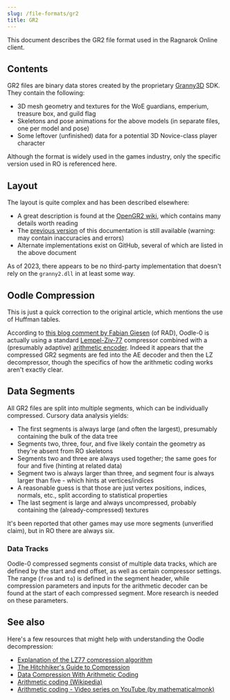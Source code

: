 ```yaml
---
slug: /file-formats/gr2
title: GR2
---
```


This document describes the GR2 file format used in the Ragnarok Online client.

## Contents

GR2 files are binary data stores created by the proprietary [Granny3D](http://www.radgametools.com/granny.html) SDK. They contain the following:

- 3D mesh geometry and textures for the WoE guardians, emperium, treasure box, and guild flag
- Skeletons and pose animations for the above models (in separate files, one per model and pose)
- Some leftover (unfinished) data for a potential 3D Novice-class player character

Although the format is widely used in the games industry, only the specific version used in RO is referenced here.

## Layout

The layout is quite complex and has been described elsewhere:

- A great description is found at the [OpenGR2 wiki](https://github.com/arves100/opengr2/wiki/File-Format-documentation), which contains many details worth reading
- The [previous version](https://github.com/rdw-archive/RagnarokFileFormats/blob/master/GR2.MD) of this documentation is still available (warning: may contain inaccuracies and errors)
- Alternate implementations exist on GitHub, several of which are listed in the above document

As of 2023, there appears to be no third-party implementation that doesn't rely on the `granny2.dll` in at least some way.

## Oodle Compression

This is just a quick correction to the original article, which mentions the use of Huffman tables.

According to [this blog comment by Fabian Giesen](https://fgiesen.wordpress.com/2022/04/04/entropy-decoding-in-oodle-data-huffman-decoding-on-the-jaguar/#comment-23605) (of RAD), Oodle-0 is actually
using a standard [Lempel-Ziv-77](https://en.wikipedia.org/wiki/LZ77_and_LZ78#LZ77) compressor combined with a (presumably adaptive) [arithmetic encoder](https://en.wikipedia.org/wiki/Arithmetic_coding). Indeed it appears that the compressed GR2 segments are fed into the AE decoder and then the LZ decompressor, though the specifics of how the arithmetic coding works aren't exactly clear.

## Data Segments

All GR2 files are split into multiple segments, which can be individually compressed. Cursory data analysis yields:

- The first segments is always large (and often the largest), presumably containing the bulk of the data tree
- Segments two, three, four, and five likely contain the geometry as they're absent from RO skeletons
- Segments two and three are always used together; the same goes for four and five (hinting at related data)
- Segment two is always larger than three, and segment four is always larger than five - which hints at vertices/indices
- A reasonable guess is that those are just vertex positions, indices, normals, etc., split according to statistical properties
- The last segment is large and always uncompressed, probably containing the (already-compressed) textures

It's been reported that other games may use more segments (unverified claim), but in RO there are always six.

### Data Tracks

Oodle-0 compressed segments consist of multiple data tracks, which are defined by the start and end offset, as well as certain compressor settings. The range (`from` and `to`) is defined in the segment header, while compression parameters and inputs for the arithmetic decoder can be found at the start of each compressed segment. More research is needed on these parameters.

## See also

Here's a few resources that might help with understanding the Oodle decompression:

- [Explanation of the LZ77 compression algorithm](https://learn.microsoft.com/en-us/openspecs/windows_protocols/ms-wusp/fb98aa28-5cd7-407f-8869-a6cef1ff1ccb)
- [The Hitchhiker's Guide to Compression](https://go-compression.github.io/)
- [Data Compression With Arithmetic Coding](https://marknelson.us/posts/2014/10/19/data-compression-with-arithmetic-coding.html)
- [Arithmetic coding (Wikipedia)](https://en.wikipedia.org/wiki/Arithmetic_coding)
- [Arithmetic coding - Video series on YouTube (by mathematicalmonk)](https://www.youtube.com/@mathematicalmonk/videos)

